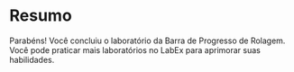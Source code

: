 # Resumo

Parabéns! Você concluiu o laboratório da Barra de Progresso de Rolagem. Você pode praticar mais laboratórios no LabEx para aprimorar suas habilidades.
